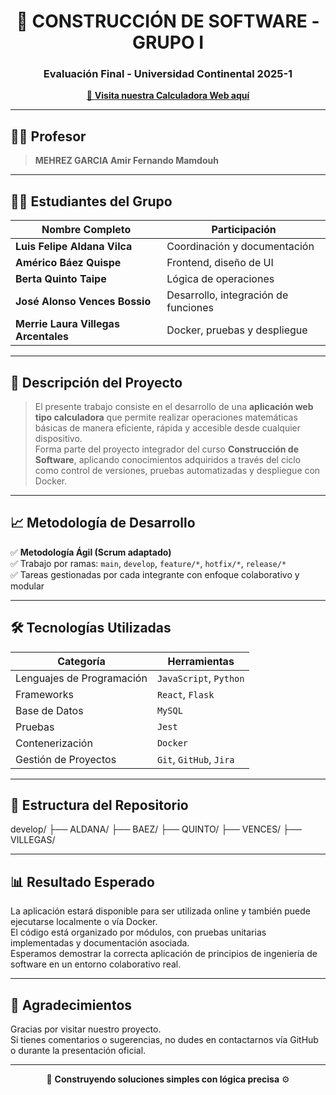 <h1 align="center">🚀 CONSTRUCCIÓN DE SOFTWARE - GRUPO I</h1>
<h3 align="center">Evaluación Final - Universidad Continental 2025-1</h3>

<p align="center">
  <a href="https://alonsovencesbossio.github.io/calculator/calculator/" target="_blank">
    🔗 <strong>Visita nuestra Calculadora Web aquí</strong>
  </a>
</p>

---

## 👨‍🏫 Profesor

> **MEHREZ GARCIA Amir Fernando Mamdouh**

---

## 👨‍🎓 Estudiantes del Grupo

| Nombre Completo                      | Participación                         |
|-------------------------------------|---------------------------------------|
| **Luis Felipe Aldana Vilca**        | Coordinación y documentación   |
| **Américo Báez Quispe**             | Frontend, diseño de UI                |
| **Berta Quinto Taipe**              | Lógica de operaciones                 |
| **José Alonso Vences Bossio**       | Desarrollo, integración de funciones  |
| **Merrie Laura Villegas Arcentales**| Docker, pruebas y despliegue          |

---

## 🔧 Descripción del Proyecto

> El presente trabajo consiste en el desarrollo de una **aplicación web tipo calculadora** que permite realizar operaciones matemáticas básicas de manera eficiente, rápida y accesible desde cualquier dispositivo.  
> Forma parte del proyecto integrador del curso **Construcción de Software**, aplicando conocimientos adquiridos a través del ciclo como control de versiones, pruebas automatizadas y despliegue con Docker.

---

## 📈 Metodología de Desarrollo

✅ **Metodología Ágil (Scrum adaptado)**  
✅ Trabajo por ramas: `main`, `develop`, `feature/*`, `hotfix/*`, `release/*`  
✅ Tareas gestionadas por cada integrante con enfoque colaborativo y modular

---

## 🛠 Tecnologías Utilizadas

| Categoría                | Herramientas                                  |
|--------------------------|-----------------------------------------------|
| Lenguajes de Programación| `JavaScript`, `Python`                        |
| Frameworks               | `React`, `Flask`                              |
| Base de Datos            | `MySQL`                                       |
| Pruebas                  | `Jest`                                        |
| Contenerización          | `Docker`                                      |
| Gestión de Proyectos     | `Git`, `GitHub`, `Jira`                       |

---

## 📂 Estructura del Repositorio
develop/
├── ALDANA/
├── BAEZ/
├── QUINTO/
├── VENCES/
├── VILLEGAS/

---

## 📊 Resultado Esperado

La aplicación estará disponible para ser utilizada online y también puede ejecutarse localmente o vía Docker.  
El código está organizado por módulos, con pruebas unitarias implementadas y documentación asociada.  
Esperamos demostrar la correcta aplicación de principios de ingeniería de software en un entorno colaborativo real.

---

## 🙌 Agradecimientos

Gracias por visitar nuestro proyecto.  
Si tienes comentarios o sugerencias, no dudes en contactarnos vía GitHub o durante la presentación oficial.

---

<p align="center">
  🧮 <strong>Construyendo soluciones simples con lógica precisa</strong> ⚙️
</p>



